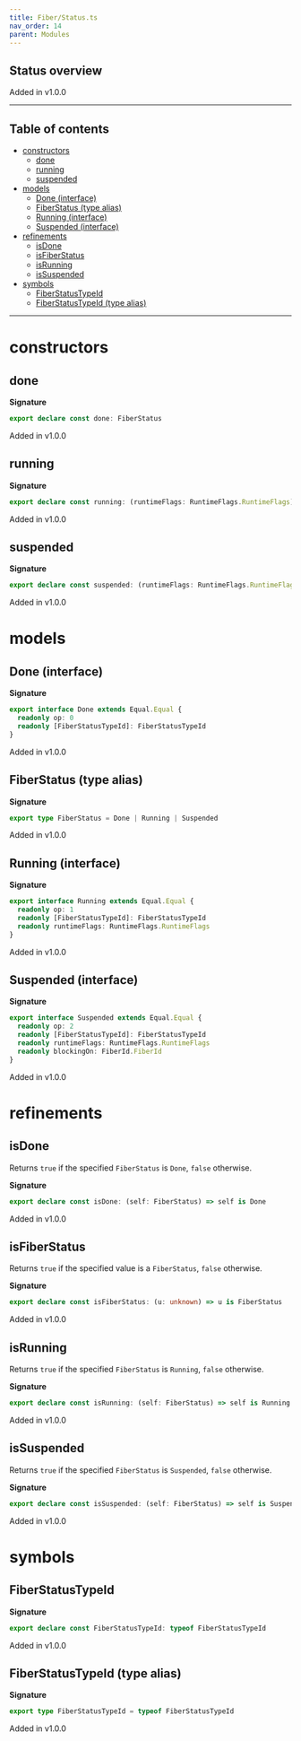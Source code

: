```yaml
---
title: Fiber/Status.ts
nav_order: 14
parent: Modules
---
```


## Status overview

Added in v1.0.0

---

<h2 class="text-delta">Table of contents</h2>

- [constructors](#constructors)
  - [done](#done)
  - [running](#running)
  - [suspended](#suspended)
- [models](#models)
  - [Done (interface)](#done-interface)
  - [FiberStatus (type alias)](#fiberstatus-type-alias)
  - [Running (interface)](#running-interface)
  - [Suspended (interface)](#suspended-interface)
- [refinements](#refinements)
  - [isDone](#isdone)
  - [isFiberStatus](#isfiberstatus)
  - [isRunning](#isrunning)
  - [isSuspended](#issuspended)
- [symbols](#symbols)
  - [FiberStatusTypeId](#fiberstatustypeid)
  - [FiberStatusTypeId (type alias)](#fiberstatustypeid-type-alias)

---

# constructors

## done

**Signature**

```ts
export declare const done: FiberStatus
```

Added in v1.0.0

## running

**Signature**

```ts
export declare const running: (runtimeFlags: RuntimeFlags.RuntimeFlags) => FiberStatus
```

Added in v1.0.0

## suspended

**Signature**

```ts
export declare const suspended: (runtimeFlags: RuntimeFlags.RuntimeFlags, blockingOn: FiberId.FiberId) => FiberStatus
```

Added in v1.0.0

# models

## Done (interface)

**Signature**

```ts
export interface Done extends Equal.Equal {
  readonly op: 0
  readonly [FiberStatusTypeId]: FiberStatusTypeId
}
```

Added in v1.0.0

## FiberStatus (type alias)

**Signature**

```ts
export type FiberStatus = Done | Running | Suspended
```

Added in v1.0.0

## Running (interface)

**Signature**

```ts
export interface Running extends Equal.Equal {
  readonly op: 1
  readonly [FiberStatusTypeId]: FiberStatusTypeId
  readonly runtimeFlags: RuntimeFlags.RuntimeFlags
}
```

Added in v1.0.0

## Suspended (interface)

**Signature**

```ts
export interface Suspended extends Equal.Equal {
  readonly op: 2
  readonly [FiberStatusTypeId]: FiberStatusTypeId
  readonly runtimeFlags: RuntimeFlags.RuntimeFlags
  readonly blockingOn: FiberId.FiberId
}
```

Added in v1.0.0

# refinements

## isDone

Returns `true` if the specified `FiberStatus` is `Done`, `false` otherwise.

**Signature**

```ts
export declare const isDone: (self: FiberStatus) => self is Done
```

Added in v1.0.0

## isFiberStatus

Returns `true` if the specified value is a `FiberStatus`, `false` otherwise.

**Signature**

```ts
export declare const isFiberStatus: (u: unknown) => u is FiberStatus
```

Added in v1.0.0

## isRunning

Returns `true` if the specified `FiberStatus` is `Running`, `false`
otherwise.

**Signature**

```ts
export declare const isRunning: (self: FiberStatus) => self is Running
```

Added in v1.0.0

## isSuspended

Returns `true` if the specified `FiberStatus` is `Suspended`, `false`
otherwise.

**Signature**

```ts
export declare const isSuspended: (self: FiberStatus) => self is Suspended
```

Added in v1.0.0

# symbols

## FiberStatusTypeId

**Signature**

```ts
export declare const FiberStatusTypeId: typeof FiberStatusTypeId
```

Added in v1.0.0

## FiberStatusTypeId (type alias)

**Signature**

```ts
export type FiberStatusTypeId = typeof FiberStatusTypeId
```

Added in v1.0.0
